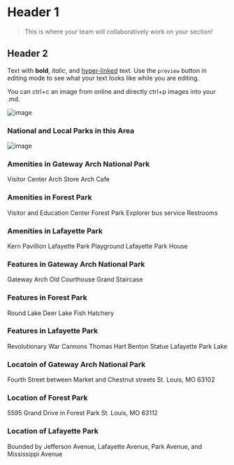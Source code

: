 # Header 1

> This is where your team will collaboratively work on your section! 

## Header 2

Text with **bold**, _italic_, and [hyper-linked](https://ww2.amstat.org/meetings/wsds/2022/index.cfm) text. Use the `preview` button in editing mode to see what your text looks like while you are editing. 

You can ctrl+c an image from online and directly ctrl+p images into your .md. 

![image](https://user-images.githubusercontent.com/75965120/193682607-ecd7c869-8da9-427f-a127-246768618126.png)

### National and Local Parks in this Area
![image](https://user-images.githubusercontent.com/52007089/194350417-7b0bcad5-8b6f-4b8f-b34f-d263bfdf9147.png)

### Amenities in Gateway Arch National Park
Visitor Center
Arch Store
Arch Cafe

### Amenities in Forest Park
Visitor and Education Center
Forest Park Explorer bus service
Restrooms

### Amenities in Lafayette Park
Kern Pavillion
Lafayette Park Playground
Lafayette Park House

### Features in Gateway Arch National Park
Gateway Arch
Old Courthouse
Grand Staircase

### Features in Forest Park
Round Lake
Deer Lake
Fish Hatchery

### Features in Lafayette Park
Revolutionary War Cannons
Thomas Hart Benton Statue
Lafayette Park Lake



### Locatoin of Gateway Arch National Park
Fourth Street between Market and Chestnut streets
St. Louis, MO 63102

### Location of Forest Park
5595 Grand Drive in Forest Park
St. Louis, MO 63112

### Location of Lafayette Park
Bounded by Jefferson Avenue, Lafayette Avenue, Park Avenue, and Mississippi Avenue

